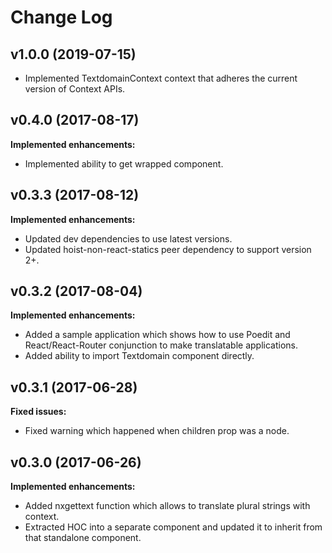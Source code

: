 # Change Log

## v1.0.0 (2019-07-15)

- Implemented TextdomainContext context that adheres the current version of Context APIs.

## v0.4.0 (2017-08-17)

**Implemented enhancements:**

- Implemented ability to get wrapped component.

## v0.3.3 (2017-08-12)

**Implemented enhancements:**

- Updated dev dependencies to use latest versions.
- Updated hoist-non-react-statics peer dependency to support version 2+.

## v0.3.2 (2017-08-04)

**Implemented enhancements:**

- Added a sample application which shows how to use Poedit and React/React-Router conjunction to make translatable applications.
- Added ability to import Textdomain component directly.

## v0.3.1 (2017-06-28)

**Fixed issues:**

- Fixed warning which happened when children prop was a node.

## v0.3.0 (2017-06-26)

**Implemented enhancements:**

- Added nxgettext function which allows to translate plural strings with context.
- Extracted HOC into a separate component and updated it to inherit from that standalone component.